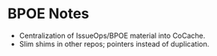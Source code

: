 # BPOE Notes
- Centralization of IssueOps/BPOE material into CoCache.
- Slim shims in other repos; pointers instead of duplication.

